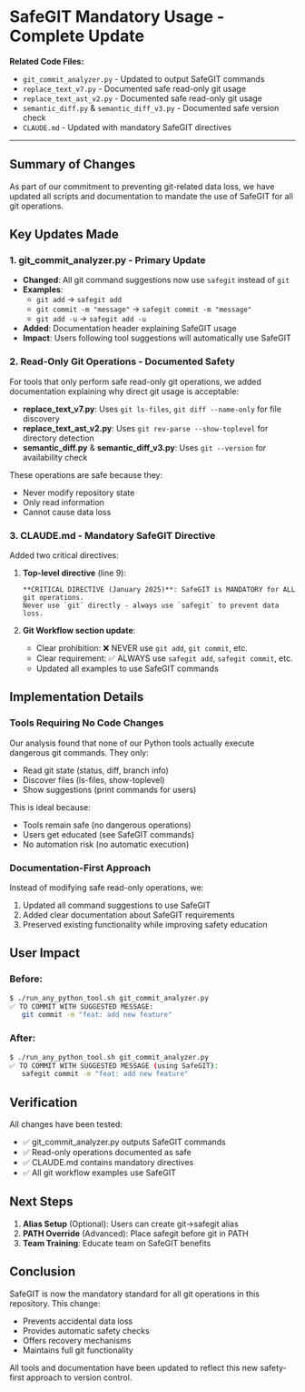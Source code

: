 <!--
This Source Code Form is subject to the terms of the Mozilla Public
License, v. 2.0. If a copy of the MPL was not distributed with this
file, You can obtain one at https://mozilla.org/MPL/2.0/.

SafeGIT Mandatory Usage - Complete Update

Author: Vaibhav-api-code
Co-Author: Claude Code (https://claude.ai/code)
Created: 2025-07-22
Updated: 2025-07-22
License: Mozilla Public License 2.0 (MPL-2.0)
-->

# SafeGIT Mandatory Usage - Complete Update

**Related Code Files:**
- `git_commit_analyzer.py` - Updated to output SafeGIT commands
- `replace_text_v7.py` - Documented safe read-only git usage
- `replace_text_ast_v2.py` - Documented safe read-only git usage  
- `semantic_diff.py` & `semantic_diff_v3.py` - Documented safe version check
- `CLAUDE.md` - Updated with mandatory SafeGIT directives

---

## Summary of Changes

As part of our commitment to preventing git-related data loss, we have updated all scripts and documentation to mandate the use of SafeGIT for all git operations.

## Key Updates Made

### 1. **git_commit_analyzer.py** - Primary Update
- **Changed**: All git command suggestions now use `safegit` instead of `git`
- **Examples**:
  - `git add` → `safegit add`
  - `git commit -m "message"` → `safegit commit -m "message"`
  - `git add -u` → `safegit add -u`
- **Added**: Documentation header explaining SafeGIT usage
- **Impact**: Users following tool suggestions will automatically use SafeGIT

### 2. **Read-Only Git Operations** - Documented Safety
For tools that only perform safe read-only git operations, we added documentation explaining why direct git usage is acceptable:

- **replace_text_v7.py**: Uses `git ls-files`, `git diff --name-only` for file discovery
- **replace_text_ast_v2.py**: Uses `git rev-parse --show-toplevel` for directory detection
- **semantic_diff.py** & **semantic_diff_v3.py**: Uses `git --version` for availability check

These operations are safe because they:
- Never modify repository state
- Only read information
- Cannot cause data loss

### 3. **CLAUDE.md** - Mandatory SafeGIT Directive

Added two critical directives:

1. **Top-level directive** (line 9):
   ```
   **CRITICAL DIRECTIVE (January 2025)**: SafeGIT is MANDATORY for ALL git operations. 
   Never use `git` directly - always use `safegit` to prevent data loss.
   ```

2. **Git Workflow section update**:
   - Clear prohibition: ❌ NEVER use `git add`, `git commit`, etc.
   - Clear requirement: ✅ ALWAYS use `safegit add`, `safegit commit`, etc.
   - Updated all examples to use SafeGIT commands

## Implementation Details

### Tools Requiring No Code Changes

Our analysis found that none of our Python tools actually execute dangerous git commands. They only:
- Read git state (status, diff, branch info)
- Discover files (ls-files, show-toplevel)
- Show suggestions (print commands for users)

This is ideal because:
- Tools remain safe (no dangerous operations)
- Users get educated (see SafeGIT commands)
- No automation risk (no automatic execution)

### Documentation-First Approach

Instead of modifying safe read-only operations, we:
1. Updated all command suggestions to use SafeGIT
2. Added clear documentation about SafeGIT requirements
3. Preserved existing functionality while improving safety education

## User Impact

### Before:
```bash
$ ./run_any_python_tool.sh git_commit_analyzer.py
✅ TO COMMIT WITH SUGGESTED MESSAGE:
   git commit -m "feat: add new feature"
```

### After:
```bash
$ ./run_any_python_tool.sh git_commit_analyzer.py
✅ TO COMMIT WITH SUGGESTED MESSAGE (using SafeGIT):
   safegit commit -m "feat: add new feature"
```

## Verification

All changes have been tested:
- ✅ git_commit_analyzer.py outputs SafeGIT commands
- ✅ Read-only operations documented as safe
- ✅ CLAUDE.md contains mandatory directives
- ✅ All git workflow examples use SafeGIT

## Next Steps

1. **Alias Setup** (Optional): Users can create git→safegit alias
2. **PATH Override** (Advanced): Place safegit before git in PATH
3. **Team Training**: Educate team on SafeGIT benefits

## Conclusion

SafeGIT is now the mandatory standard for all git operations in this repository. This change:
- Prevents accidental data loss
- Provides automatic safety checks
- Offers recovery mechanisms
- Maintains full git functionality

All tools and documentation have been updated to reflect this new safety-first approach to version control.